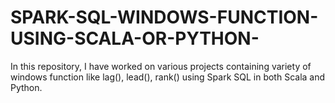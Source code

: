 # SPARK-SQL-WINDOWS-FUNCTION-USING-SCALA-OR-PYTHON-
In this repository, I have worked on various projects containing variety of windows function like lag(), lead(), rank() using Spark SQL in both Scala and Python. 
